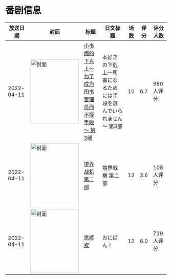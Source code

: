 # 番剧信息

|放送日期|封面|标题|日文标题|话数|评分|评分人数|
|---|---|---|---|---|---|---|
|2022-04-11|<img src="//lain.bgm.tv/pic/cover/c/a0/9e/310263_Gc74x.jpg" alt="封面" style="width:150px;height:200px;object-fit:cover;">|[小书痴的下克上～为了成为图书管理员而不择手段～ 第3部](https://bangumi.tv/subject/310263)|本好きの下剋上～司書になるためには手段を選んでいられません～ 第3部|10|6.7|980人评分|
|2022-04-11|<img src="//lain.bgm.tv/pic/cover/c/00/55/363959_R2pzf.jpg" alt="封面" style="width:150px;height:200px;object-fit:cover;">|[境界战机 第二部](https://bangumi.tv/subject/363959)|境界戦機 第二部|12|3.6|108人评分|
|2022-04-11|<img src="//lain.bgm.tv/pic/cover/c/21/29/367727_cyIY6.jpg" alt="封面" style="width:150px;height:200px;object-fit:cover;">|[鬼裤衩](https://bangumi.tv/subject/367727)|おにぱん！|12|6.0|719人评分|
